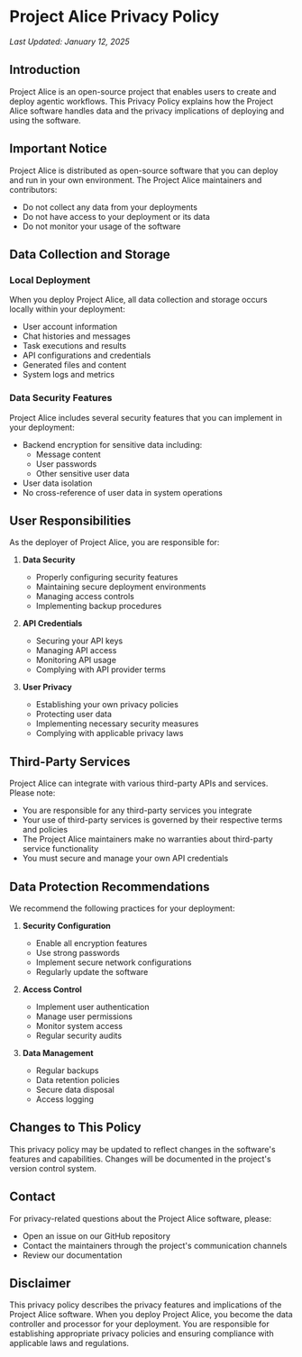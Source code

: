 # Project Alice Privacy Policy

*Last Updated: January 12, 2025*

## Introduction

Project Alice is an open-source project that enables users to create and deploy agentic workflows. This Privacy Policy explains how the Project Alice software handles data and the privacy implications of deploying and using the software.

## Important Notice

Project Alice is distributed as open-source software that you can deploy and run in your own environment. The Project Alice maintainers and contributors:
- Do not collect any data from your deployments
- Do not have access to your deployment or its data
- Do not monitor your usage of the software

## Data Collection and Storage

### Local Deployment
When you deploy Project Alice, all data collection and storage occurs locally within your deployment:

- User account information
- Chat histories and messages
- Task executions and results
- API configurations and credentials
- Generated files and content
- System logs and metrics

### Data Security Features
Project Alice includes several security features that you can implement in your deployment:

- Backend encryption for sensitive data including:
  - Message content
  - User passwords
  - Other sensitive user data
- User data isolation
- No cross-reference of user data in system operations

## User Responsibilities

As the deployer of Project Alice, you are responsible for:

1. **Data Security**
   - Properly configuring security features
   - Maintaining secure deployment environments
   - Managing access controls
   - Implementing backup procedures

2. **API Credentials**
   - Securing your API keys
   - Managing API access
   - Monitoring API usage
   - Complying with API provider terms

3. **User Privacy**
   - Establishing your own privacy policies
   - Protecting user data
   - Implementing necessary security measures
   - Complying with applicable privacy laws

## Third-Party Services

Project Alice can integrate with various third-party APIs and services. Please note:

- You are responsible for any third-party services you integrate
- Your use of third-party services is governed by their respective terms and policies
- The Project Alice maintainers make no warranties about third-party service functionality
- You must secure and manage your own API credentials

## Data Protection Recommendations

We recommend the following practices for your deployment:

1. **Security Configuration**
   - Enable all encryption features
   - Use strong passwords
   - Implement secure network configurations
   - Regularly update the software

2. **Access Control**
   - Implement user authentication
   - Manage user permissions
   - Monitor system access
   - Regular security audits

3. **Data Management**
   - Regular backups
   - Data retention policies
   - Secure data disposal
   - Access logging

## Changes to This Policy

This privacy policy may be updated to reflect changes in the software's features and capabilities. Changes will be documented in the project's version control system.

## Contact

For privacy-related questions about the Project Alice software, please:
- Open an issue on our GitHub repository
- Contact the maintainers through the project's communication channels
- Review our documentation

## Disclaimer

This privacy policy describes the privacy features and implications of the Project Alice software. When you deploy Project Alice, you become the data controller and processor for your deployment. You are responsible for establishing appropriate privacy policies and ensuring compliance with applicable laws and regulations.